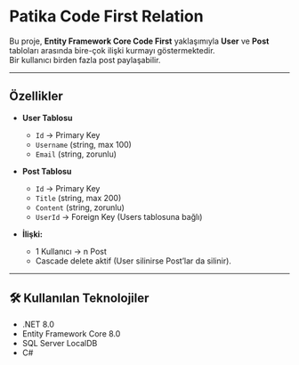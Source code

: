 # Patika Code First Relation

Bu proje, **Entity Framework Core Code First** yaklaşımıyla **User** ve **Post** tabloları arasında bire-çok ilişki kurmayı göstermektedir.  
Bir kullanıcı birden fazla post paylaşabilir.

---

## Özellikler
- **User Tablosu**
  - `Id` → Primary Key
  - `Username` (string, max 100)
  - `Email` (string, zorunlu)

- **Post Tablosu**
  - `Id` → Primary Key
  - `Title` (string, max 200)
  - `Content` (string, zorunlu)
  - `UserId` → Foreign Key (Users tablosuna bağlı)

- **İlişki:**  
  - 1 Kullanıcı → n Post  
  - Cascade delete aktif (User silinirse Post’lar da silinir).

---

## 🛠 Kullanılan Teknolojiler
- .NET 8.0
- Entity Framework Core 8.0
- SQL Server LocalDB
- C#
